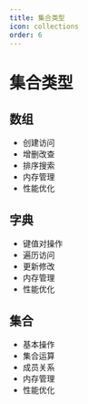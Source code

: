```yaml
---
title: 集合类型
icon: collections
order: 6
---
```


# 集合类型

## 数组
- 创建访问
- 增删改查
- 排序搜索
- 内存管理
- 性能优化

## 字典
- 键值对操作
- 遍历访问
- 更新修改
- 内存管理
- 性能优化

## 集合
- 基本操作
- 集合运算
- 成员关系
- 内存管理
- 性能优化

